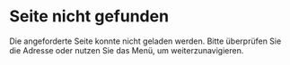 # Seite nicht gefunden

Die angeforderte Seite konnte nicht geladen werden. Bitte überprüfen Sie die Adresse oder nutzen Sie das Menü, um weiterzunavigieren.
